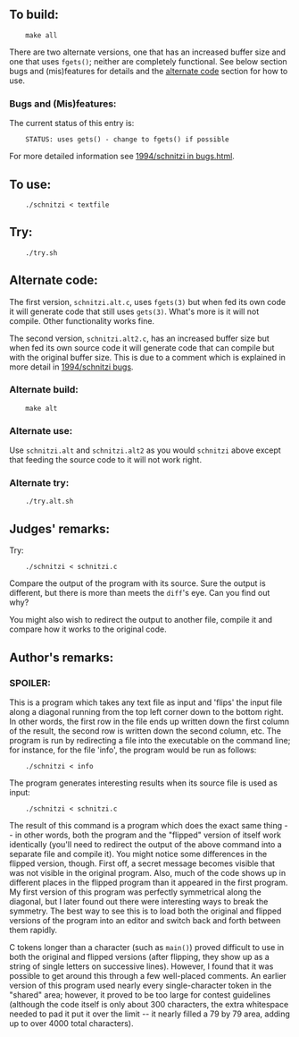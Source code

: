 ## To build:

``` <!---sh-->
    make all
```

There are two alternate versions, one that has an increased buffer size and one
that uses `fgets()`; neither are completely functional.
See below section bugs and (mis)features for details and the [alternate
code](#alternate-code) section for how to use.


### Bugs and (Mis)features:

The current status of this entry is:

```
    STATUS: uses gets() - change to fgets() if possible
```

For more detailed information see [1994/schnitzi in bugs.html](../../bugs.html#1994_schnitzi).


## To use:

``` <!---sh-->
    ./schnitzi < textfile
```


## Try:

``` <!---sh-->
    ./try.sh
```


## Alternate code:

The first version, `schnitzi.alt.c`, uses `fgets(3)` but when fed its own code
it will generate code that still uses `gets(3)`. What's more is it will not
compile. Other functionality works fine.

The second version, `schnitzi.alt2.c`, has an increased buffer size but when fed
its own source code it will generate code that can compile but with the original
buffer size. This is due to a comment which is explained in more detail in
[1994/schnitzi bugs](../../bugs.html#1994_schnitzi).


### Alternate build:

``` <!---sh-->
    make alt
```


### Alternate use:

Use `schnitzi.alt` and `schnitzi.alt2` as you would `schnitzi` above except that
feeding the source code to it will not work right.


### Alternate try:

``` <!---sh-->
    ./try.alt.sh
```


## Judges' remarks:

Try:

``` <!---sh-->
    ./schnitzi < schnitzi.c
```

Compare the output of the program with its source.  Sure the output
is different, but there is more than meets the `diff`'s eye.  Can you
find out why?

You might also wish to redirect the output to another file,
compile it and compare how it works to the original code.


## Author's remarks:

### SPOILER:

This is a program which takes any text file as input and 'flips'
the input file along a diagonal running from the top left corner
down to the bottom right.  In other words, the first row in the
file ends up written down the first column of the result, the
second row is written down the second column, etc. The program
is run by redirecting a file into the executable on the command
line; for instance, for the file 'info', the program
would be run as follows:

``` <!---sh-->
    ./schnitzi < info
```

The program generates interesting results when its source file is
used as input:

``` <!---sh-->
    ./schnitzi < schnitzi.c
```

The result of this command is a program which does the exact same
thing -- in other words, both the program and the "flipped"
version of itself work identically (you'll need to redirect the
output of the above command into a separate file and compile it).
You might notice some differences in the flipped version, though.
First off, a secret message becomes visible that was not visible
in the original program.  Also, much of the code shows up in
different places in the flipped program than it appeared in the
first program.  My first version of this program was perfectly
symmetrical along the diagonal, but I later found out there were
interesting ways to break the symmetry.  The best way to see this
is to load both the original and flipped versions of the program
into an editor and switch back and forth between them rapidly.

C tokens longer than a character (such as `main()`) proved difficult
to use in both the original and flipped versions (after flipping,
they show up as a string of single letters on successive lines).
However, I found that it was possible to get around this through
a few well-placed comments.  An earlier version of this program
used nearly every single-character token in the "shared" area;
however, it proved to be too large for contest guidelines (although
the code itself is only about 300 characters, the extra whitespace
needed to pad it put it over the limit -- it nearly filled a 79 by
79 area, adding up to over 4000 total characters).


<!--

    Copyright © 1984-2024 by Landon Curt Noll. All Rights Reserved.

    You are free to share and adapt this file under the terms of this license:

	Creative Commons Attribution-ShareAlike 4.0 International (CC BY-SA 4.0)

    For more information, see:

	https://creativecommons.org/licenses/by-sa/4.0/

-->
